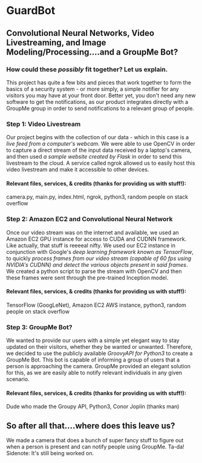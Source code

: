 # GuardBot

## **Convolutional Neural Networks**, **Video Livestreaming**, and **Image Modeling/Processing**....and a **GroupMe Bot?**

### How could these _possibly_ fit together? Let us explain.

This project has quite a few bits and pieces that work together to form the basics of a security system - or more simply, a simple notifier for any visitors you may have at your front door. Better yet, you don't need any new software to get the notifications, as our product integrates directly with a GroupMe group in order to send notifications to a relevant group of people.


### Step 1: Video Livestream

Our project begins with the collection of our data - which in this case is a *live feed from a computer's webcam*. We were able to use OpenCV in order to capture a direct stream of the input data received by a laptop's camera, and then used *a sample website created by Flask* in order to send this livestream to the cloud. A service called ngrok allowed us to easily host this video livestream and make it accessible to other devices.

#### Relevant files, services, & credits (thanks for providing us with stuff!):
camera.py, main.py, index.html, ngrok, python3, random people on stack overflow


### Step 2: Amazon EC2 and Convolutional Neural Network

Once our video stream was on the internet and available, we used an Amazon EC2 GPU instance for access to CUDA and CUDNN framework. Like actually, that stuff is reeeeal nifty. We used our EC2 instance in conjunction with Google's *deep learning framework known as TensorFlow*, to quickly *process frames from our video stream (capable of 60 fps using NVIDIA's CUDNN) and detect the various objects present in said frames*. We created a python script to parse the stream with OpenCV and then these frames were sent through the pre-trained Inception model.

#### Relevant files, services, & credits (thanks for providing us with stuff!):
TensorFlow (GoogLeNet), Amazon EC2 AWS instance, python3, random people on stack overflow


### Step 3: GroupMe Bot?

We wanted to provide our users with a simple yet elegant way to stay updated on their visitors, whether they be wanted or unwanted. Therefore, we decided to use the publicly available *GroovyAPI for Python3* to create a GroupMe Bot. This bot is capable of informing a group of users that a person is approaching the camera. GroupMe provided an elegant solution for this, as we are easily able to notify relevant individuals in any given scenario.

#### Relevant files, services, & credits (thanks for providing us with stuff!):
Dude who made the Groupy API, Python3, Conor Joplin (thanks man)


## So after all that....where does this leave us?

We made a camera that does a bunch of super fancy stuff to figure out when a person is present and can notify people using GroupMe. Ta-da! Sidenote: It's still being worked on.
